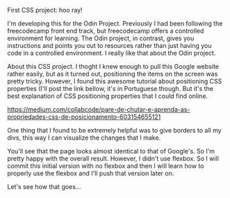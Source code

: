 First CSS project: hoo ray! 

I'm developing this for the Odin Project. Previously I had been following the freecodecamp front end track, but freecodecamp offers a controlled environment for learning. The Odin project, in contrast, gives you instructions and points you out to resources rather than just having you code in a controlled environment. I really like that about the Odin project.  

About this CSS project. I thoght I knew enough to pull this Google website rather easily, but as it turned out, positioning the items on the screen was pretty tricky. However, I found this awesome tutorial about positioning CSS properties (I'll post the link bellow, it's in Portuguese though. But it's the best explanation of CSS positioning properties that I could find online.

https://medium.com/collabcode/pare-de-chutar-e-aprenda-as-propriedades-css-de-posicionamento-603154655121

One thing that I found to be extremely helpful was to give borders to all my divs, this way I can visualize the changes that I make. 

You'll see that the page looks almost identical to that of Google's. So I'm pretty happy with the overall result. However, I didn't use flexbox. So I will commit this initial version with no flexbox and then I will learn how to properly use the flexbox and I'll push that version later on. 

Let's see how that goes... 
